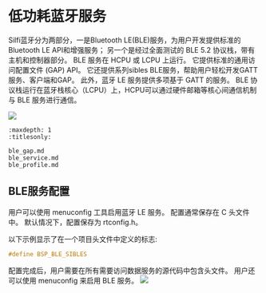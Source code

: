 # 低功耗蓝牙服务

Silfi蓝牙分为两部分，一是Bluetooth LE(BLE)服务，为用户开发提供标准的Bluetooth LE API和增强服务； 另一个是经过全面测试的 BLE 5.2 协议栈，带有主机和控制器部分。
BLE 服务在 HCPU 或 LCPU 上运行。 它提供标准的通用访问配置文件 (GAP) API。 它还提供系列sibles BLE服务，帮助用户轻松开发GATT服务、客户端和GAP。 此外，蓝牙 LE 服务提供多项基于 GATT 的服务。 BLE 协议栈运行在蓝牙栈核心（LCPU）上，HCPU可以通过硬件邮箱等核心间通信机制与 BLE 服务进行通信。

![](/assets/ble_structure.png)

```{toctree}
:maxdepth: 1
:titlesonly:

ble_gap.md
ble_service.md
ble_profile.md
```

## BLE服务配置

用户可以使用 menuconfig 工具启用蓝牙 LE 服务。 配置通常保存在 C 头文件中。 默认情况下，配置保存为 rtconfig.h。

以下示例显示了在一个项目头文件中定义的标志:
```c
#define BSP_BLE_SIBLES
```
配置完成后，用户需要在所有需要访问数据服务的源代码中包含头文件。 用户还可以使用 menuconfig 来启用 BLE 服务。
![](/assets/ble_menuconfig.png)


